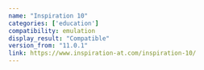 ```yaml
---
name: "Inspiration 10"
categories: ['education']
compatibility: emulation
display_result: "Compatible"
version_from: "11.0.1"
link: https://www.inspiration-at.com/inspiration-10/
---
```

